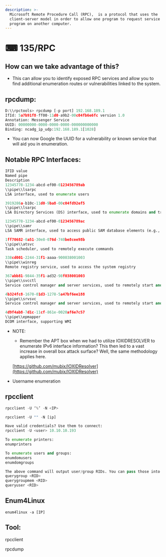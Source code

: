 ```yaml
---
description: >-
  Microsoft Remote Procedure Call (RPC),  is a protocol that uses the
  client-server model in order to allow one program to request service form a
  program on another computer.
---
```


# ⌨ 135/RPC

## How can we take advantage of this?

* This can allow you to identify exposed RPC services and allow you to find additional enumeration routes or vulnerabilities linked to the system.

## rpcdump:

```python
D:\\rpctools> rpcdump [-p port] 192.168.189.1
IfId: 5a7b91f8-ff00-11d0-a9b2-00c04fb6e6fc version 1.0
Annotation: Messenger Service
UUID: 00000000-0000-0000-0000-000000000000
Binding: ncadg_ip_udp:192.168.189.1[1028]
```

* You can now Google the UUID for a vulnerability or known service that will aid you in enumeration.

## Notable RPC Interfaces:

```python
IFID value
Named pipe
Description
12345778-1234-abcd-ef00-0123456789ab
\\pipe\\lsarpc
LSA interface, used to enumerate users

3919286a-b10c-11d0-9ba8-00c04fd92ef5
\\pipe\\lsarpc
LSA Directory Services (DS) interface, used to enumerate domains and trust relationships

12345778-1234-abcd-ef00-0123456789ac
\\pipe\\samr
LSA SAMR interface, used to access public SAM database elements (e.g., usernames) and brute-force user passwords regardless of account lockout policy 

1ff70682-0a51-30e8-076d-740be8cee98b
\\pipe\\atsvc
Task scheduler, used to remotely execute commands

338cd001-2244-31f1-aaaa-900038001003
\\pipe\\winreg
Remote registry service, used to access the system registry

367abb81-9844-35f1-ad32-98f038001003
\\pipe\\svcctl
Service control manager and server services, used to remotely start and stop services and execute commands

4b324fc8-1670-01d3-1278-5a47bf6ee188
\\pipe\\srvsvc
Service control manager and server services, used to remotely start and stop services and execute commands

4d9f4ab8-7d1c-11cf-861e-0020af6e7c57
\\pipe\\epmapper
DCOM interface, supporting WMI
```

*   NOTE:

    * Remember the APT box when we had to utilize IOXIDRESOLVER to enumerate IPv6 interface information? This then led to a vast increase in overall box attack surface? Well, the same methodology applies here.

    [https://github.com/mubix/IOXIDResolver](https://github.com/mubix/IOXIDResolver)
* Username enumeration

## rpcclient

```python
rpcclient -U ‘%’ -N <IP>

rpcclient -U "" -N [ip]

Have valid credentials? Use them to connect:
rpcclient -U <user> 10.10.10.193

To enumerate printers:
enumprinters

To enumerate users and groups:
enumdomusers
enumdomgroups

The above command will output user/group RIDs. You can pass those into further queries like:
querygroup <RID>
querygroupmem <RID>
queryuser <RID>
```

## Enum4Linux

```
enum4linux -a [IP]
```

## Tool:

rpcclient

rpcdump
